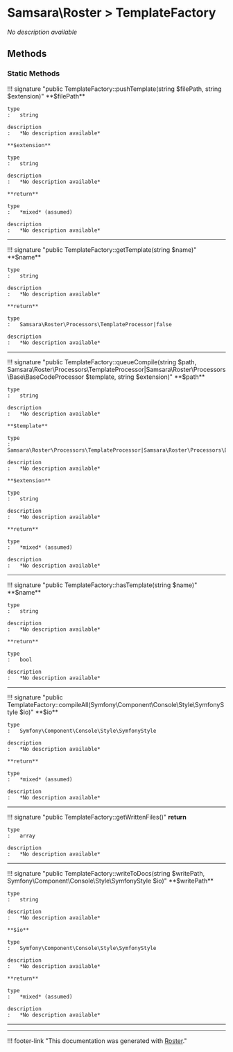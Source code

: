 # Samsara\Roster > TemplateFactory

*No description available*


## Methods


### Static Methods

!!! signature "public TemplateFactory::pushTemplate(string $filePath, string $extension)"
    **$filePath**

    type
    :   string

    description
    :   *No description available*

    **$extension**

    type
    :   string

    description
    :   *No description available*

    **return**

    type
    :   *mixed* (assumed)

    description
    :   *No description available*

---

!!! signature "public TemplateFactory::getTemplate(string $name)"
    **$name**

    type
    :   string

    description
    :   *No description available*

    **return**

    type
    :   Samsara\Roster\Processors\TemplateProcessor|false

    description
    :   *No description available*

---

!!! signature "public TemplateFactory::queueCompile(string $path, Samsara\Roster\Processors\TemplateProcessor|Samsara\Roster\Processors\Base\BaseCodeProcessor $template, string $extension)"
    **$path**

    type
    :   string

    description
    :   *No description available*

    **$template**

    type
    :   Samsara\Roster\Processors\TemplateProcessor|Samsara\Roster\Processors\Base\BaseCodeProcessor

    description
    :   *No description available*

    **$extension**

    type
    :   string

    description
    :   *No description available*

    **return**

    type
    :   *mixed* (assumed)

    description
    :   *No description available*

---

!!! signature "public TemplateFactory::hasTemplate(string $name)"
    **$name**

    type
    :   string

    description
    :   *No description available*

    **return**

    type
    :   bool

    description
    :   *No description available*

---

!!! signature "public TemplateFactory::compileAll(Symfony\Component\Console\Style\SymfonyStyle $io)"
    **$io**

    type
    :   Symfony\Component\Console\Style\SymfonyStyle

    description
    :   *No description available*

    **return**

    type
    :   *mixed* (assumed)

    description
    :   *No description available*

---

!!! signature "public TemplateFactory::getWrittenFiles()"
    **return**

    type
    :   array

    description
    :   *No description available*

---

!!! signature "public TemplateFactory::writeToDocs(string $writePath, Symfony\Component\Console\Style\SymfonyStyle $io)"
    **$writePath**

    type
    :   string

    description
    :   *No description available*

    **$io**

    type
    :   Symfony\Component\Console\Style\SymfonyStyle

    description
    :   *No description available*

    **return**

    type
    :   *mixed* (assumed)

    description
    :   *No description available*

---




---
!!! footer-link "This documentation was generated with [Roster](https://jordanrl.github.io/Roster/)."